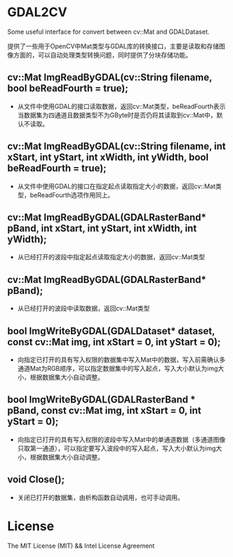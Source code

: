 # GDAL2CV
Some useful interface for convert between cv::Mat and GDALDataset.

提供了一些用于OpenCV中Mat类型与GDAL库的转换接口，主要是读取和存储图像方面的，可以自动处理类型转换问题，同时提供了分块存储功能。

## cv::Mat ImgReadByGDAL(cv::String filename, bool beReadFourth = true);
* 从文件中使用GDAL的接口读取数据，返回cv::Mat类型，beReadFourth表示当数据集为四通道且数据类型不为GByte时是否仍将其读取到cv::Mat中，默认不读取。

## cv::Mat ImgReadByGDAL(cv::String filename, int xStart, int yStart, int xWidth, int yWidth, bool beReadFourth = true);
* 从文件中使用GDAL的接口在指定起点读取指定大小的数据，返回cv::Mat类型，beReadFourth选项作用同上。

## cv::Mat ImgReadByGDAL(GDALRasterBand* pBand, int xStart, int yStart, int xWidth, int yWidth);
* 从已经打开的波段中指定起点读取指定大小的数据，返回cv::Mat类型

## cv::Mat ImgReadByGDAL(GDALRasterBand* pBand);
* 从已经打开的波段中读取数据，返回cv::Mat类型

## bool ImgWriteByGDAL(GDALDataset* dataset, const cv::Mat img, int xStart = 0, int yStart = 0);
* 向指定已打开的具有写入权限的数据集中写入Mat中的数据，写入前需确认多通道Mat为RGB顺序，可以指定数据集中的写入起点，写入大小默认为img大小，根据数据集大小自动调整。

## bool ImgWriteByGDAL(GDALRasterBand * pBand, const cv::Mat img, int xStart = 0, int yStart = 0);
* 向指定已打开的具有写入权限的波段中写入Mat中的单通道数据（多通道图像只取第一通道），可以指定要写入波段中的写入起点，写入大小默认为img大小，根据数据集大小自动调整。

## void Close();
* 关闭已打开的数据集，由析构函数自动调用，也可手动调用。

# License

The MIT License (MIT) && Intel License Agreement
